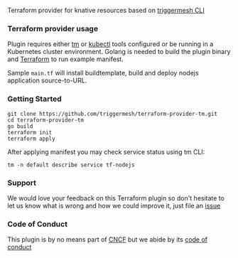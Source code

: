 
Terraform provider for knative resources based on [triggermesh CLI](https://github.com/triggermesh/tm)

### Terraform provider usage

Plugin requires either [tm](https://github.com/triggermesh/tm/blob/master/README.md) or [kubectl](https://kubernetes.io/docs/tasks/tools/install-kubectl/) tools configured or be running in a Kubernetes cluster environment. Golang is needed to build the plugin binary and [Terraform](https://www.terraform.io/intro/getting-started/install.html) to run example manifest.

Sample `main.tf` will install buildtemplate, build and deploy nodejs application source-to-URL.   

### Getting Started

```
git clone https://github.com/triggermesh/terraform-provider-tm.git
cd terraform-provider-tm
go build
terraform init
terraform apply
```

After applying manifest you may check service status using tm CLI:

```
tm -n default describe service tf-nodejs
```

### Support

We would love your feedback on this Terraform plugin so don't hesitate to let us know what is wrong and how we could improve it, just file an [issue](https://github.com/triggermesh/terraform-provider-tm/issues/new)

### Code of Conduct

This plugin is by no means part of [CNCF](https://www.cncf.io/) but we abide by its [code of conduct](https://github.com/cncf/foundation/blob/master/code-of-conduct.md)
